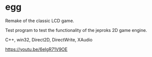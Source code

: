 # egg
Remake of the classic LCD game.

Test program to test the functionality of the jeproks 2D game engine.

C++, win32, Direct2D, DirectWrite, XAudio

https://youtu.be/6eIgR71V9OE
